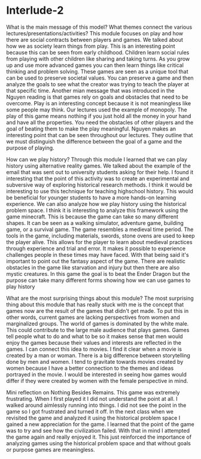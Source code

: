 # Interlude-2
  What is the main message of this model? What themes connect the various lectures/presentations/activities?
This module focuses on play and how there are social contracts between players and games. We talked about how we as society learn things from play. This is an interesting point because this can be seen from early childhood. Children learn social rules from playing with other children like sharing and taking turns. As you grow up and use more advanced games you can then learn things like critical thinking and problem solving. These games are seen as a unique tool that can be used to preserve societal values. You can preserve a game and then analyze the goals to see what the creator was trying to teach the player at that specific time. 
  Another mian message that was introduced in the Nguyen reading is that games rely on goals and obstacles that need to be overcome. Play is an interesting concept because it is not meaningless like some people may think. Our lectures used the example of monopoly. The play of this game means nothing if you just hold all the money in your hand and have all the properties. You need the obstacles of other players and the goal of beating them to make the play meaningful. Nguyen makes an interesting point that can be seen throughout our lectures. They outline that we must distinguish the difference between the goal of a game and the purpose of playing.

How can we play history?
	 Through this module I learned that we can play history using alternative reality games. We talked about the example of the email that was sent out to university students asking for their help. I found it interesting that the point of this activity was to create an experimental and subversive way of exploring historical research methods. I think it would be interesting to use this technique for teaching highschool history. This would be beneficial for younger students to have a more hands-on learning experience.
	We can also analyze how we play history using the historical problem space. I think it is interesting to analyze this framework using the game minecraft. This is because the game can take so many different shapes. It can be seen as a walking simulator, adventure game, building game, or a survival game. The game resembles a medieval time period. The tools in the game, including materials, swords, stone ovens are used to keep the player alive. This allows for the player to learn about medieval practices through experience and trial and error. It makes it possible to experience challenges people in these times may have faced. With that being said it's important to point out the fantasy aspect of the game. There are realistic obstacles in the game like starvation and injury but then there are also mystic creatures. In this game the goal is to beat the Ender Dragon but the purpose can take many different forms showing how we can use games to play history

What are the most surprising things about this module?
	The most surprising thing about this module that has really stuck with me is the concept that games now are the result of the games that didn't get made. To put this in other words, current games are lacking perspectives from women and marginalized groups. The world of games is dominated by the white male. This could contribute to the large male audience that plays games. Games tell people what to do and what to be so it makes sense that men would enjoy the games because their values and interests are reflected in the games. I can connect this idea to movies. I find it clear when a movie is created by a man or woman. There is a big difference between storytelling done by men and women. I tend to gravitate towards movies created by women because I have a better connection to the themes and ideas portrayed in the movie. I would be interested in seeing how games would differ if they were created by women with the female perspective in mind.

Mini reflection on Nothing Besides Remains.
	This game was extremely frustrating. When I first played it I did not understand the point at all. I walked around aimlessly running into things. I did not see the point in the game so I got frustrated and turned it off. In the next class when we revisited the game and analyzed it using the historical problem space I gained a new appreciation for the game. I learned that the point of the game was to try and see how the civilization failed. With that in mind I attempted the game again and really enjoyed it. This just reinforced the importance of analyzing games using the historical problem space and that without goals or purpose games are meaningless. 
